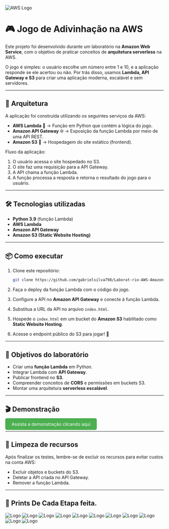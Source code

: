 ![AWS Logo](https://camo.githubusercontent.com/ecb07957af8fa1dafd763103a2732a8c156a607bb4cd9f13fe98176f91246756/68747470733a2f2f75706c6f61642e77696b696d656469612e6f72672f77696b6970656469612f636f6d6d6f6e732f392f39332f416d617a6f6e5f5765625f53657276696365735f4c6f676f2e737667)

# 🎮 Jogo de Adivinhação na AWS  

Este projeto foi desenvolvido durante um laboratório na **Amazon Web Service**, com o objetivo de praticar conceitos de **arquitetura serverless** na AWS.  

O jogo é simples: o usuário escolhe um número entre 1 e 10, e a aplicação responde se ele acertou ou não. Por trás disso, usamos **Lambda, API Gateway e S3** para criar uma aplicação moderna, escalável e sem servidores.  

---

## 🚀 Arquitetura  

A aplicação foi construída utilizando os seguintes serviços da AWS:  

- **AWS Lambda** 🐍 → Função em Python que contém a lógica do jogo.  
- **Amazon API Gateway** 🌐 → Exposição da função Lambda por meio de uma API REST.  
- **Amazon S3** 📂 → Hospedagem do site estático (frontend).  

Fluxo da aplicação:  

1. O usuário acessa o site hospedado no S3.  
2. O site faz uma requisição para a API Gateway.  
3. A API chama a função Lambda.  
4. A função processa a resposta e retorna o resultado do jogo para o usuário.  

---

## 🛠️ Tecnologias utilizadas  

- **Python 3.9** (função Lambda)  
- **AWS Lambda**  
- **Amazon API Gateway**  
- **Amazon S3 (Static Website Hosting)**  

---

## 📦 Como executar  

1. Clone este repositório:  
   ```bash
   git clone https://github.com/gabrielsilva798/Laborat-rio-AWS-Amazon-Web-Service---Jogo-de-Adivinha-o-com-AWS-Lambda-API-Gateway-e-S3.git
   ```

2. Faça o deploy da função Lambda com o código do jogo.  
3. Configure a API no **Amazon API Gateway** e conecte à função Lambda.  
4. Substitua a URL da API no arquivo `index.html`.  
5. Hospede o `index.html` em um bucket do **Amazon S3** habilitado como **Static Website Hosting**.  
6. Acesse o endpoint público do S3 para jogar! 🎉  

---

## 🎯 Objetivos do laboratório  

- Criar uma **função Lambda** em Python.  
- Integrar Lambda com **API Gateway**.  
- Publicar frontend no **S3**.  
- Compreender conceitos de **CORS** e permissões em buckets S3.  
- Montar uma arquitetura **serverless escalável**.  

---

## 🎬 Demonstração  

<a href="https://youtu.be/GIPgTv5JRyY" style="padding: 10px 20px; background-color: #4CAF50; color: white; text-decoration: none; border-radius: 5px;">
Assista a demonstração clicando aqui
</a>


---

## 🧹 Limpeza de recursos  

Após finalizar os testes, lembre-se de excluir os recursos para evitar custos na conta AWS:  

- Excluir objetos e buckets do S3.  
- Deletar a API criada no API Gateway.  
- Remover a função Lambda.  

---

## 📸 Prints  De Cada Etapa feita.
![Logo](imagens/Captura1.png)
![Logo](imagens/Captura2.png)
![Logo](imagens/Captura3.png)
![Logo](imagens/Captura4.png)
![Logo](imagens/Captura5.png)
![Logo](imagens/Captura6.png)
![Logo](imagens/Captura7.png)
![Logo](imagens/Captura8.png)
![Logo](imagens/Captura9.png)
![Logo](imagens/Captura10.png)
![Logo](imagens/Captura11.png)
